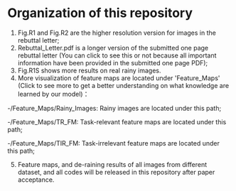 # Organization of this repository
1. Fig.R1 and Fig.R2 are the higher resolution version for images in the rebuttal letter;
2. Rebuttal_Letter.pdf is a longer version of the submitted one page rebuttal letter (You can click to see this or not because all important information have been provided in the submitted one page PDF);
3. Fig.R1S shows more results on real rainy images.
4. More visualization of feature maps are located under 'Feature_Maps' (Click to see more to get a better understanding on what knowledge are learned by our model)：

-/Feature_Maps/Rainy_Images: Rainy images are located under this path;
	
-/Feature_Maps/TR_FM: Task-relevant feature maps are located under this path;
	
-/Feature_Maps/TIR_FM: Task-irrelevant feature maps are located under this path;
  
5. Feature maps, and de-raining results of all images from different dataset,  and all codes will be released in this repository after paper acceptance.
